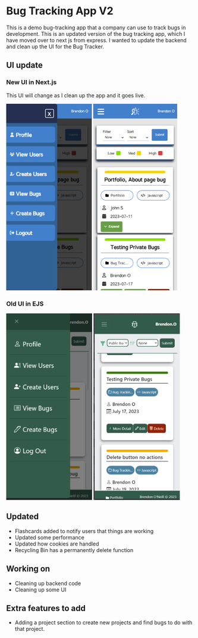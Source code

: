 # Bug Tracking App V2
This is a demo bug-tracking app that a company can use to track bugs in development.
This is an updated version of the bug tracking app, which I have moved over to next js from express. I wanted to update the backend and clean up the UI for the Bug Tracker.

## UI update
### New UI in Next.js
This UI will change as I clean up the app and it goes live. 

<img src="public/new-bug-1.png" height="500"> <img src="public/new-bug-2.png" height="500">

### Old UI in EJS
<img src="public/old-bug-1.png" height="500"> <img src="public/old-bug-2.png" height="500">
 

## Updated
- Flashcards added to notify users that things are working
- Updated some performance
- Updated how cookies are handled
- Recycling Bin has a permanently delete function

## Working on
- Cleaning up backend code
- Cleaning up some UI

## Extra features to add
- Adding a project section to create new projects and find bugs to do with that project.



